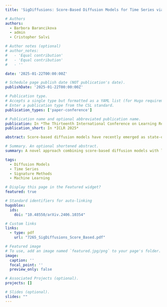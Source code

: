 ```yaml
---
title: 'SigDiffusions: Score-Based Diffusion Models for Time Series via Log-Signature Embeddings'

# Authors
authors:
  - Barbora Barancikova
  - admin
  - Cristopher Salvi

# Author notes (optional)
# author_notes:
#   - 'Equal contribution'
#   - 'Equal contribution'
#   - ''

date: '2025-01-22T00:00:00Z'

# Schedule page publish date (NOT publication's date).
publishDate: '2025-01-22T00:00:00Z'

# Publication type.
# Accepts a single type but formatted as a YAML list (for Hugo requirements).
# Enter a publication type from the CSL standard.
publication_types: ['paper-conference']

# Publication name and optional abbreviated publication name.
publication: In *The Thirteenth International Conference on Learning Representations*
publication_short: In *ICLR 2025*

abstract: Score-based diffusion models have recently emerged as state-of-the-art generative models for a variety of data modalities. Nonetheless, it remains unclear how to adapt these models to generate long multivariate time series. Viewing a time series as the discretisation of an underlying continuous process, we introduce SigDiffusion, a novel diffusion model operating on log-signature embeddings of the data. The forward and backward processes gradually perturb and denoise log-signatures while preserving their algebraic structure. To recover a signal from its log-signature, we provide new closed-form inversion formulae expressing the coefficients obtained by expanding the signal in a given basis (e.g. Fourier or orthogonal polynomials) as explicit polynomial functions of the log-signature. Finally, we show that combining SigDiffusions with these inversion formulae results in high-quality long time series generation, competitive with the current state-of-the-art on various datasets of synthetic and real-world examples.

# Summary. An optional shortened abstract.
summary: A novel approach combining score-based diffusion models with log-signature embeddings for advanced time series modeling and generation.

tags:
  - Diffusion Models
  - Time Series
  - Signature Methods
  - Machine Learning

# Display this page in the Featured widget?
featured: true

# Standard identifiers for auto-linking
hugoblox:
  ids:
    doi: "10.48550/arXiv.2406.10354"

# Custom links
links:
  - type: pdf
    url: "7265_SigDiffusions_Score_Based.pdf"

# Featured image
# To use, add an image named `featured.jpg/png` to your page's folder.
image:
  caption: ''
  focal_point: ''
  preview_only: false

# Associated Projects (optional).
projects: []

# Slides (optional).
slides: ""
---
```


<!-- This work introduces SigDiffusions, a groundbreaking method that bridges the gap between the rich mathematical theory of signatures and the powerful generative capabilities of diffusion models for time series data.

The log-signature embedding provides a principled way to capture the essential characteristics of temporal sequences while preserving their geometric structure. When combined with score-based diffusion models, this approach enables robust generation and modeling of complex time series patterns.

Key contributions include:
- A novel framework combining signature methods with diffusion models
- Theoretical analysis of the approach's properties
- Empirical validation on diverse time series datasets
- Demonstration of improved performance over existing methods -->